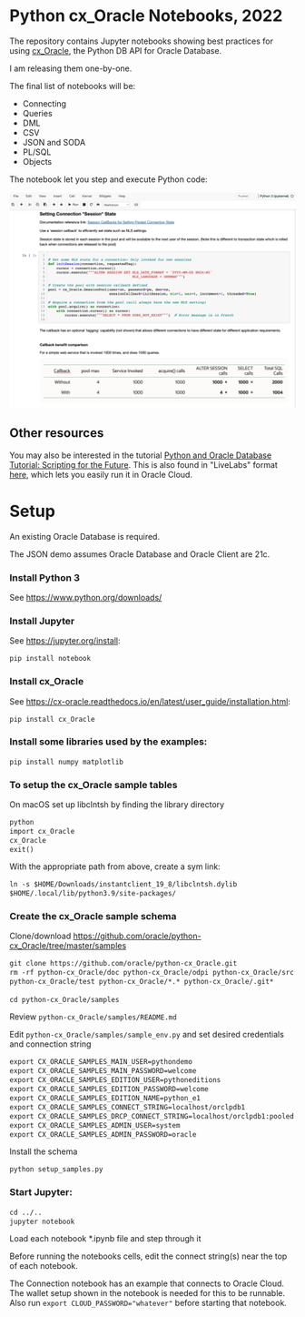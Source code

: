 # Python cx_Oracle Notebooks, 2022

The repository contains Jupyter notebooks showing best practices for using
[cx_Oracle](https://pypi.org/project/cx-Oracle/), the Python DB API for Oracle
Database.

I am releasing them one-by-one.

The final list of notebooks will be:
- Connecting
- Queries
- DML
- CSV
- JSON and SODA
- PL/SQL
- Objects

The notebook let you step and execute Python code:

![A screenshot of a notebook running in a browser](./images/jupyter-notebook-screenshot.png)

## Other resources

You may also be interested in the tutorial [Python and Oracle Database
Tutorial: Scripting for the
Future](https://oracle.github.io/python-cx_Oracle/samples/tutorial/Python-and-Oracle-Database-Scripting-for-the-Future.html). This
is also found in "LiveLabs" format
[here](https://apexapps.oracle.com/pls/apex/dbpm/r/livelabs/view-workshop?wid=766&clear=180&session=17632812830564),
which lets you easily run it in Oracle Cloud.

# Setup

An existing Oracle Database is required.

The JSON demo assumes Oracle Database and Oracle Client are 21c.

### Install Python 3

See https://www.python.org/downloads/

### Install Jupyter

See https://jupyter.org/install:

    pip install notebook

### Install cx_Oracle

See https://cx-oracle.readthedocs.io/en/latest/user_guide/installation.html:

    pip install cx_Oracle

### Install some libraries used by the examples:

    pip install numpy matplotlib

### To setup the cx_Oracle sample tables

On macOS set up libclntsh by finding the library directory

    python
    import cx_Oracle
    cx_Oracle
    exit()

With the appropriate path from above, create a sym link:

    ln -s $HOME/Downloads/instantclient_19_8/libclntsh.dylib $HOME/.local/lib/python3.9/site-packages/

### Create the cx_Oracle sample schema

Clone/download https://github.com/oracle/python-cx_Oracle/tree/master/samples

    git clone https://github.com/oracle/python-cx_Oracle.git
    rm -rf python-cx_Oracle/doc python-cx_Oracle/odpi python-cx_Oracle/src python-cx_Oracle/test python-cx_Oracle/*.* python-cx_Oracle/.git*

    cd python-cx_Oracle/samples

Review `python-cx_Oracle/samples/README.md`

Edit `python-cx_Oracle/samples/sample_env.py` and set desired credentials and connection string

    export CX_ORACLE_SAMPLES_MAIN_USER=pythondemo
    export CX_ORACLE_SAMPLES_MAIN_PASSWORD=welcome
    export CX_ORACLE_SAMPLES_EDITION_USER=pythoneditions
    export CX_ORACLE_SAMPLES_EDITION_PASSWORD=welcome
    export CX_ORACLE_SAMPLES_EDITION_NAME=python_e1
    export CX_ORACLE_SAMPLES_CONNECT_STRING=localhost/orclpdb1
    export CX_ORACLE_SAMPLES_DRCP_CONNECT_STRING=localhost/orclpdb1:pooled
    export CX_ORACLE_SAMPLES_ADMIN_USER=system
    export CX_ORACLE_SAMPLES_ADMIN_PASSWORD=oracle

Install the schema

    python setup_samples.py

### Start Jupyter:

    cd ../..
    jupyter notebook

Load each notebook *.ipynb file and step through it

Before running the notebooks cells, edit the connect string(s) near the top of each notebook.

The Connection notebook has an example that connects to Oracle Cloud.  The
wallet setup shown in the notebook is needed for this to be runnable.  Also run
``export CLOUD_PASSWORD="whatever"`` before starting that notebook.
